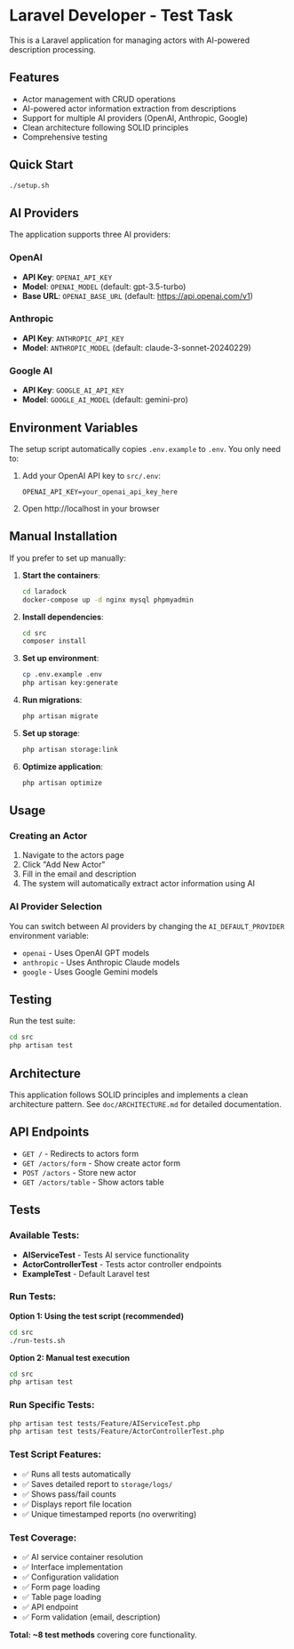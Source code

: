 # Laravel Developer - Test Task

This is a Laravel application for managing actors with AI-powered description processing.

## Features

- Actor management with CRUD operations
- AI-powered actor information extraction from descriptions
- Support for multiple AI providers (OpenAI, Anthropic, Google)
- Clean architecture following SOLID principles
- Comprehensive testing

## Quick Start

```bash
./setup.sh
```

## AI Providers

The application supports three AI providers:

### OpenAI
- **API Key**: `OPENAI_API_KEY`
- **Model**: `OPENAI_MODEL` (default: gpt-3.5-turbo)
- **Base URL**: `OPENAI_BASE_URL` (default: https://api.openai.com/v1)

### Anthropic
- **API Key**: `ANTHROPIC_API_KEY`
- **Model**: `ANTHROPIC_MODEL` (default: claude-3-sonnet-20240229)

### Google AI
- **API Key**: `GOOGLE_AI_API_KEY`
- **Model**: `GOOGLE_AI_MODEL` (default: gemini-pro)

## Environment Variables

The setup script automatically copies `.env.example` to `.env`. You only need to:

1. Add your OpenAI API key to `src/.env`:
   ```
   OPENAI_API_KEY=your_openai_api_key_here
   ```

2. Open http://localhost in your browser

## Manual Installation

If you prefer to set up manually:

1. **Start the containers**:
   ```bash
   cd laradock
   docker-compose up -d nginx mysql phpmyadmin
   ```

2. **Install dependencies**:
   ```bash
   cd src
   composer install
   ```

3. **Set up environment**:
   ```bash
   cp .env.example .env
   php artisan key:generate
   ```

4. **Run migrations**:
   ```bash
   php artisan migrate
   ```

5. **Set up storage**:
   ```bash
   php artisan storage:link
   ```

6. **Optimize application**:
   ```bash
   php artisan optimize
   ```

## Usage

### Creating an Actor

1. Navigate to the actors page
2. Click "Add New Actor"
3. Fill in the email and description
4. The system will automatically extract actor information using AI

### AI Provider Selection

You can switch between AI providers by changing the `AI_DEFAULT_PROVIDER` environment variable:

- `openai` - Uses OpenAI GPT models
- `anthropic` - Uses Anthropic Claude models  
- `google` - Uses Google Gemini models

## Testing

Run the test suite:

```bash
cd src
php artisan test
```

## Architecture

This application follows SOLID principles and implements a clean architecture pattern. See `doc/ARCHITECTURE.md` for detailed documentation.

## API Endpoints

- `GET /` - Redirects to actors form
- `GET /actors/form` - Show create actor form
- `POST /actors` - Store new actor
- `GET /actors/table` - Show actors table

## Tests

### Available Tests:
- **AIServiceTest** - Tests AI service functionality
- **ActorControllerTest** - Tests actor controller endpoints  
- **ExampleTest** - Default Laravel test

### Run Tests:

**Option 1: Using the test script (recommended)**
```bash
cd src
./run-tests.sh
```

**Option 2: Manual test execution**
```bash
cd src
php artisan test
```

### Run Specific Tests:
```bash
php artisan test tests/Feature/AIServiceTest.php
php artisan test tests/Feature/ActorControllerTest.php
```

### Test Script Features:
- ✅ Runs all tests automatically
- ✅ Saves detailed report to `storage/logs/`
- ✅ Shows pass/fail counts
- ✅ Displays report file location
- ✅ Unique timestamped reports (no overwriting)

### Test Coverage:
- ✅ AI service container resolution
- ✅ Interface implementation
- ✅ Configuration validation
- ✅ Form page loading
- ✅ Table page loading  
- ✅ API endpoint
- ✅ Form validation (email, description)

**Total: ~8 test methods** covering core functionality.